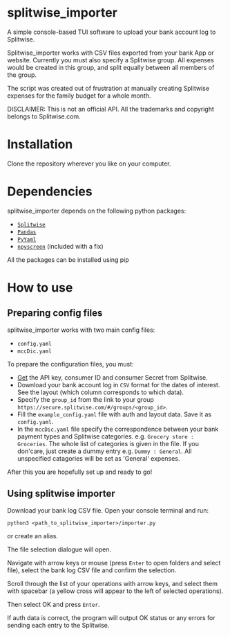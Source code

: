 # splitwise_importer
A simple console-based TUI software to upload your bank account log to Splitwise.

Splitwise_importer works with CSV files exported from your bank App or website.
Currently you must also specify a Splitwise group. All expenses would be created in this group, and split equally between all members of the group.

The script was created out of frustration at manually creating Splitwise expenses for the family budget for a whole month.

DISCLAIMER: 
This is not an official API. All the trademarks and copyright belongs to Splitwise.com.

# Installation
Clone the repository wherever you like on your computer.

# Dependencies
splitwise_importer depends on the following python packages:
- [`Splitwise`](https://github.com/namaggarwal/splitwise/)
- [`Pandas`](https://pandas.pydata.org/docs/getting_started/install.html)
- [`PyYaml`](https://pypi.org/project/PyYAML/)
- [`npyscreen`]( https://pypi.org/project/npyscreen/) (included with a fix)

All the packages can be installed using pip

# How to use
## Preparing config files
splitwise_importer works with two main config files:
- `config.yaml`
- `mccDic.yaml`

To prepare the configuration files, you must:
- [Get](https://secure.splitwise.com/apps) the API key, consumer ID and consumer Secret from Splitwise.
- Download your bank account log in `CSV` format for the dates of interest. See the layout (which column corresponds to which data).
- Specify the `group_id` from the link to your group `https://secure.splitwise.com/#/groups/<group_id>`.
- Fill the `example_config.yaml` file with auth and layout data. Save it as `config.yaml`.
- In the `mccDic.yaml` file specify the correspondence between your bank payment types and Splitwise categories.
e.g. `Grocery store : Groceries`. The whole list of categories is given in the file. If you don'care, just create a dummy entry e.g. `Dummy : General`. All unspecified catagories will be set as 'General' expenses.

After this you are hopefully set up and ready to go!

## Using splitwise importer
Download your bank log CSV file.
Open your console terminal and run:

```python3 <path_to_splitwise_importer>/importer.py```

or create an alias.

The file selection dialogue will open. 

Navigate with arrow keys or mouse (press `Enter` to open folders and select file), select the bank log CSV file and confirm the selection.

Scroll through the list of your operations with arrow keys, and select them with spacebar (a yellow cross will appear to the left of selected operations).

Then select OK and press `Enter`. 

If auth data is correct, the program will output OK status or any errors for sending each entry to the Splitwise.

